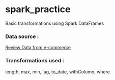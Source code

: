 # spark_practice
Basic transformations using Spark DataFrames

### Data source :

[Review Data from e-commerce](http://jmcauley.ucsd.edu/data/amazon/links.html)

### Transformations used :

length, max, min, lag, to_date, withColumn, where
